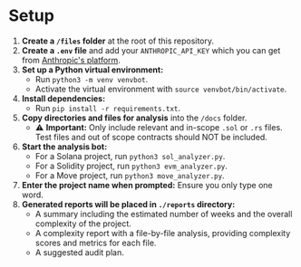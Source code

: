 # Setup

1. **Create a `/files` folder** at the root of this repository.
2. **Create a `.env` file** and add your `ANTHROPIC_API_KEY` which you can get from [Anthropic's platform](https://console.anthropic.com/).
3. **Set up a Python virtual environment:**
   - Run `python3 -m venv venvbot`.
   - Activate the virtual environment with `source venvbot/bin/activate`.
4. **Install dependencies:**
   - Run `pip install -r requirements.txt`.
5. **Copy directories and files for analysis** into the `/docs` folder.
   - ⚠️ **Important:** Only include relevant and in-scope `.sol` or `.rs` files. Test files and out of scope contracts should NOT be included.
6. **Start the analysis bot:**
   - For a Solana project, run `python3 sol_analyzer.py`.
   - For a Solidity project, run `python3 evm_analyzer.py`.
   - For a Move project, run `python3 move_analyzer.py`.
7. **Enter the project name when prompted:** Ensure you only type one word.
8. **Generated reports will be placed in `./reports` directory:**
   - A summary including the estimated number of weeks and the overall complexity of the project.
   - A complexity report with a file-by-file analysis, providing complexity scores and metrics for each file.
   - A suggested audit plan.
